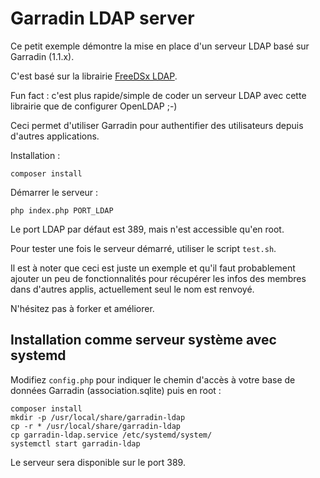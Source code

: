 # Garradin LDAP server

Ce petit exemple démontre la mise en place d'un serveur LDAP basé sur Garradin (1.1.x).

C'est basé sur la librairie [FreeDSx LDAP](https://github.com/FreeDSx/LDAP).

Fun fact : c'est plus rapide/simple de coder un serveur LDAP avec cette librairie que de configurer OpenLDAP ;-)

Ceci permet d'utiliser Garradin pour authentifier des utilisateurs depuis d'autres applications.

Installation : 

```
composer install
```

Démarrer le serveur :

```
php index.php PORT_LDAP
```

Le port LDAP par défaut est 389, mais n'est accessible qu'en root.

Pour tester une fois le serveur démarré, utiliser le script `test.sh`.

Il est à noter que ceci est juste un exemple et qu'il faut probablement ajouter un peu de fonctionnalités pour récupérer les infos des membres dans d'autres applis, actuellement seul le nom est renvoyé.

N'hésitez pas à forker et améliorer.

## Installation comme serveur système avec systemd

Modifiez `config.php` pour indiquer le chemin d'accès à votre base de données Garradin (association.sqlite) puis en root :

```
composer install
mkdir -p /usr/local/share/garradin-ldap
cp -r * /usr/local/share/garradin-ldap
cp garradin-ldap.service /etc/systemd/system/
systemctl start garradin-ldap
```

Le serveur sera disponible sur le port 389.